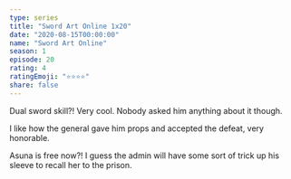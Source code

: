 ```yaml
---
type: series
title: "Sword Art Online 1x20"
date: "2020-08-15T00:00:00"
name: "Sword Art Online"
season: 1
episode: 20
rating: 4
ratingEmoji: "⭐️⭐️⭐️⭐️"
share: false
---
```


Dual sword skill?! Very cool. Nobody asked him anything about it though.

I like how the general gave him props and accepted the defeat, very honorable.

Asuna is free now?! I guess the admin will have some sort of trick up his sleeve to recall her to the prison.
